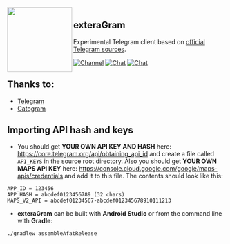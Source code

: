 <img src="https://itsv1eds.ru/icon.png" width="150" align="left"/>

## exteraGram

Experimental Telegram client based on [official Telegram sources](https://github.com/DrKLO/Telegram).

[![Channel](https://img.shields.io/badge/Channel-Telegram-red.svg)](https://t.me/exteragram)
[![Chat](https://img.shields.io/badge/English%20Chat-Telegram-red.svg)](https://t.me/en_exteraChat)
[![Chat](https://img.shields.io/badge/Russian%20Chat-Telegram-red.svg)](https://t.me/exteraChat)


 ## Thanks to:
- [Telegram](https://github.com/DrKLO/Telegram)
- [Catogram](https://github.com/Catogram/Catogram)

## Importing API hash and keys
- You should get **YOUR OWN API KEY AND HASH** here: https://core.telegram.org/api/obtaining_api_id and create a file called `API_KEYS` in the source root directory. Also you should get **YOUR OWN MAPS API KEY** here: https://console.cloud.google.com/google/maps-apis/credentials and add it to this file.
The contents should look like this:
```
APP_ID = 123456
APP_HASH = abcdef0123456789 (32 chars)
MAPS_V2_API = abcdef01234567-abcdef012345678910111213
```
- **exteraGram** can be built with **Android Studio** or from the command line with **Gradle**:
```
./gradlew assembleAfatRelease
```
